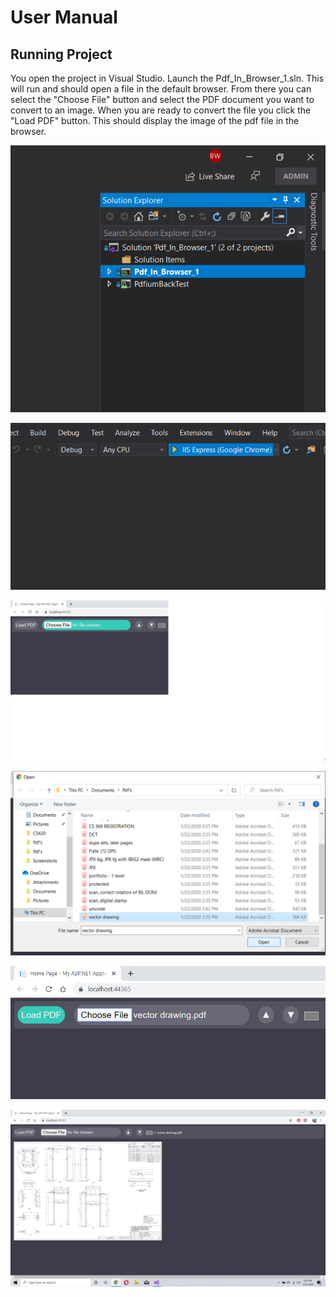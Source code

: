 # User Manual

## Running Project

You open the project in Visual Studio. Launch the Pdf_In_Browser_1.sln. This will run and should open a file in the default browser. From there you can select the "Choose File" button and select the PDF document you want to convert to an image. When you are ready to convert the file you click the "Load PDF" button. This should display the image of the pdf file in the browser.

![Step 1](https://github.com/Brysonleeward/PDF-In-Browser-Rendering/blob/master/Auxiliary%20Files/Screenshot(1).png)

![Step 2](https://github.com/Brysonleeward/PDF-In-Browser-Rendering/blob/master/Auxiliary%20Files/Screenshot(2).png)

![Step 3](https://github.com/Brysonleeward/PDF-In-Browser-Rendering/blob/master/Auxiliary%20Files/Screenshot(3).png)

![Step 4](https://github.com/Brysonleeward/PDF-In-Browser-Rendering/blob/master/Auxiliary%20Files/Screenshot(4).png)

![Step 5](https://github.com/Brysonleeward/PDF-In-Browser-Rendering/blob/master/Auxiliary%20Files/Screenshot(5).png)

![Step 6](https://github.com/Brysonleeward/PDF-In-Browser-Rendering/blob/master/Auxiliary%20Files/Screenshot(6).png)
